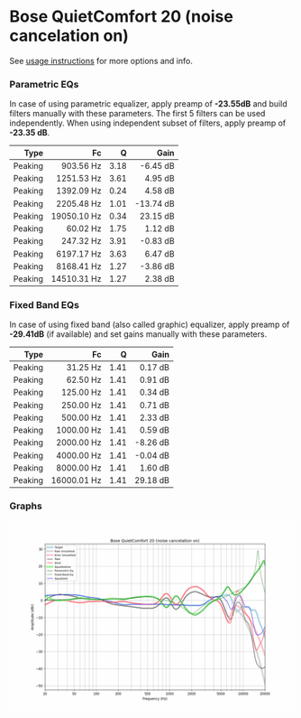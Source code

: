 # Bose QuietComfort 20 (noise cancelation on)
See [usage instructions](https://github.com/jaakkopasanen/AutoEq#usage) for more options and info.

### Parametric EQs
In case of using parametric equalizer, apply preamp of **-23.55dB** and build filters manually
with these parameters. The first 5 filters can be used independently.
When using independent subset of filters, apply preamp of **-23.35 dB**.

| Type    | Fc          |    Q | Gain      |
|--------:|------------:|-----:|----------:|
| Peaking | 903.56 Hz   | 3.18 | -6.45 dB  |
| Peaking | 1251.53 Hz  | 3.61 | 4.95 dB   |
| Peaking | 1392.09 Hz  | 0.24 | 4.58 dB   |
| Peaking | 2205.48 Hz  | 1.01 | -13.74 dB |
| Peaking | 19050.10 Hz | 0.34 | 23.15 dB  |
| Peaking | 60.02 Hz    | 1.75 | 1.12 dB   |
| Peaking | 247.32 Hz   | 3.91 | -0.83 dB  |
| Peaking | 6197.17 Hz  | 3.63 | 6.47 dB   |
| Peaking | 8168.41 Hz  | 1.27 | -3.86 dB  |
| Peaking | 14510.31 Hz | 1.27 | 2.38 dB   |

### Fixed Band EQs
In case of using fixed band (also called graphic) equalizer, apply preamp of **-29.41dB**
(if available) and set gains manually with these parameters.

| Type    | Fc          |    Q | Gain     |
|--------:|------------:|-----:|---------:|
| Peaking | 31.25 Hz    | 1.41 | 0.17 dB  |
| Peaking | 62.50 Hz    | 1.41 | 0.91 dB  |
| Peaking | 125.00 Hz   | 1.41 | 0.34 dB  |
| Peaking | 250.00 Hz   | 1.41 | 0.71 dB  |
| Peaking | 500.00 Hz   | 1.41 | 2.33 dB  |
| Peaking | 1000.00 Hz  | 1.41 | 0.59 dB  |
| Peaking | 2000.00 Hz  | 1.41 | -8.26 dB |
| Peaking | 4000.00 Hz  | 1.41 | -0.04 dB |
| Peaking | 8000.00 Hz  | 1.41 | 1.60 dB  |
| Peaking | 16000.01 Hz | 1.41 | 29.18 dB |

### Graphs
![](./Bose%20QuietComfort%2020%20(noise%20cancelation%20on).png)